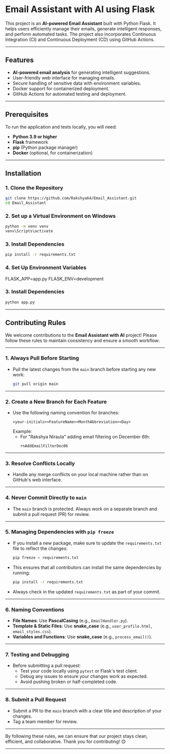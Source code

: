 # Email Assistant with AI using Flask

This project is an **AI-powered Email Assistant** built with Python Flask. 
It helps users efficiently manage their emails, generate intelligent responses,
and perform automated tasks.
The project also incorporates Continuous Integration (CI) and Continuous Deployment (CD)
using GitHub Actions.

---

## Features

- **AI-powered email analysis** for generating intelligent suggestions.
- User-friendly web interface for managing emails.
- Secure handling of sensitive data with environment variables.
- Docker support for containerized deployment.
- GitHub Actions for automated testing and deployment.

---

## Prerequisites

To run the application and tests locally, you will need:

- **Python 3.9 or higher**
- **Flask** framework
- **pip** (Python package manager)
- **Docker** (optional, for containerization)


---

## Installation

### 1. Clone the Repository

```bash
git clone https://github.com/Rakshya64/Email_Assistant.git
cd Email_Assistant
```
### 2. Set up a Virtual Environment on Windows
```bash
python -m venv venv
venv\Scripts\activate
```
### 3. Install Dependencies
```bash
pip install -r requirements.txt
```
### 4. Set Up Environment Variables
FLASK_APP=app.py
FLASK_ENV=development

### 3. Install Dependencies
```bash
python app.py
```
---

## Contributing Rules

We welcome contributions to the **Email Assistant with AI** project!
Please follow these rules to maintain consistency and ensure a smooth workflow:

---

### 1. Always Pull Before Starting
- Pull the latest changes from the `main` branch before starting any new work:
  ```bash
  git pull origin main
  ```

---

### 2. Create a New Branch for Each Feature
- Use the following naming convention for branches:  
  ```
  <your-initials><FeatureName><MonthAbbreviation><Day>
  ```
  Example:
  - For "Rakshya Niraula" adding email filtering on December 6th:
    ```
    rnAddEmailFilterDec06
    ```

---

### 3. Resolve Conflicts Locally
- Handle any merge conflicts on your local machine rather than on GitHub's web interface.

---

### 4. Never Commit Directly to `main`
- The `main` branch is protected. Always work on a separate branch and submit a pull request (PR) for review.

---

### 5. Managing Dependencies with `pip freeze`
- If you install a new package, make sure to update the `requirements.txt` file to reflect the changes:
  ```bash
  pip freeze > requirements.txt
  ```
- This ensures that all contributors can install the same dependencies by running:
  ```bash
  pip install -r requirements.txt
  ```
- Always check in the updated `requirements.txt` as part of your commit.

---


### 6. Naming Conventions
- **File Names**: Use **PascalCasing** (e.g., `EmailHandler.py`).  
- **Template & Static Files**: Use **snake_case** (e.g., `user_profile.html`, `email_styles.css`).  
- **Variables and Functions**: Use **snake_case** (e.g., `process_email()`).

---

### 7. Testing and Debugging
- Before submitting a pull request:
  - Test your code locally using `pytest` or Flask's test client.
  - Debug any issues to ensure your changes work as expected.
  - Avoid pushing broken or half-completed code.

---

### 8. Submit a Pull Request
- Submit a PR to the `main` branch with a clear title and description of your changes.
- Tag a team member for review.

---

By following these rules, we can ensure that our project stays clean, efficient, and collaborative. Thank you for contributing! 😊

---




